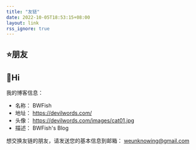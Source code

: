 ```yaml
---
title: "友链"
date: 2022-10-05T18:53:15+08:00
layout: link
rss_ignore: true
---
```


## :star:朋友

<!-- <div class="flink" id="article-container">
	<div class="friend-list-div">
	</div>
</div> -->

## :whale:Hi

我的博客信息：

* 名称： BWFish
* 地址： https://devilwords.com/
* 头像： https://devilwords.com/images/cat01.jpg
* 描述： BWFish's Blog

想交换友链的朋友，请发送您的基本信息到邮箱： weunknowing@gmail.com

